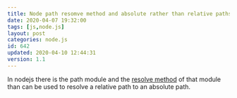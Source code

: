 ```yaml
---
title: Node path resomve method and absolute rather than relative paths
date: 2020-04-07 19:32:00
tags: [js,node.js]
layout: post
categories: node.js
id: 642
updated: 2020-04-10 12:44:31
version: 1.1
---
```


In nodejs there is the path module and the [resolve method](https://nodejs.org/api/path.html#path_path_resolve_paths) of that module than can be used to resolve a relative path to an absolute path.

<!-- more -->
